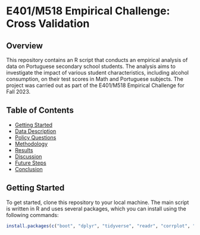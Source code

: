 # E401/M518 Empirical Challenge: Cross Validation

## Overview

This repository contains an R script that conducts an empirical analysis of data on Portuguese secondary school students. The analysis aims to investigate the impact of various student characteristics, including alcohol consumption, on their test scores in Math and Portuguese subjects. The project was carried out as part of the E401/M518 Empirical Challenge for Fall 2023.

## Table of Contents

- [Getting Started](#getting-started)
- [Data Description](#data-description)
- [Policy Questions](#policy-questions)
- [Methodology](#methodology)
- [Results](#results)
- [Discussion](#discussion)
- [Future Steps](#future-steps)
- [Conclusion](#conclusion)

## Getting Started

To get started, clone this repository to your local machine. The main script is written in R and uses several packages, which you can install using the following commands:

```R
install.packages(c("boot", "dplyr", "tidyverse", "readr", "corrplot", "caret", "leaps"))
